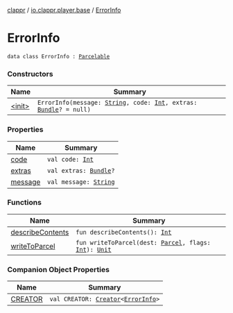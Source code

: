 [clappr](../../index.md) / [io.clappr.player.base](../index.md) / [ErrorInfo](./index.md)

# ErrorInfo

`data class ErrorInfo : `[`Parcelable`](https://developer.android.com/reference/android/os/Parcelable.html)

### Constructors

| Name | Summary |
|---|---|
| [&lt;init&gt;](-init-.md) | `ErrorInfo(message: `[`String`](https://kotlinlang.org/api/latest/jvm/stdlib/kotlin/-string/index.html)`, code: `[`Int`](https://kotlinlang.org/api/latest/jvm/stdlib/kotlin/-int/index.html)`, extras: `[`Bundle`](https://developer.android.com/reference/android/os/Bundle.html)`? = null)` |

### Properties

| Name | Summary |
|---|---|
| [code](code.md) | `val code: `[`Int`](https://kotlinlang.org/api/latest/jvm/stdlib/kotlin/-int/index.html) |
| [extras](extras.md) | `val extras: `[`Bundle`](https://developer.android.com/reference/android/os/Bundle.html)`?` |
| [message](message.md) | `val message: `[`String`](https://kotlinlang.org/api/latest/jvm/stdlib/kotlin/-string/index.html) |

### Functions

| Name | Summary |
|---|---|
| [describeContents](describe-contents.md) | `fun describeContents(): `[`Int`](https://kotlinlang.org/api/latest/jvm/stdlib/kotlin/-int/index.html) |
| [writeToParcel](write-to-parcel.md) | `fun writeToParcel(dest: `[`Parcel`](https://developer.android.com/reference/android/os/Parcel.html)`, flags: `[`Int`](https://kotlinlang.org/api/latest/jvm/stdlib/kotlin/-int/index.html)`): `[`Unit`](https://kotlinlang.org/api/latest/jvm/stdlib/kotlin/-unit/index.html) |

### Companion Object Properties

| Name | Summary |
|---|---|
| [CREATOR](-c-r-e-a-t-o-r.md) | `val CREATOR: `[`Creator`](https://developer.android.com/reference/android/os/Parcelable/Creator.html)`<`[`ErrorInfo`](./index.md)`>` |
